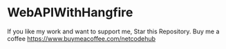 # WebAPIWithHangfire
If you like my work and want to support me, 
Star this Repository.
Buy me a coffee https://www.buymeacoffee.com/netcodehub

